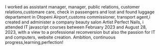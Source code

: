 I worked as assistant manager, manager, public relations, customer relations,customare care, check in passengers and lost and found luggage departament in Otopeni Airport,customs commissioner, transport agent,i created and administer a company beauty salon Artist Perfect Nails, i attended IT javascript courses between February 2023 and August 28, 2023, with a view to a professional reconversion but also the passion for IT and computers, website creation.
Ambition, continuous progress,learning,perfection!
